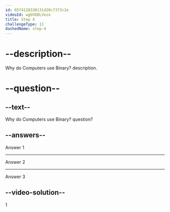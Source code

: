 ```yaml
---
id: 65f4128330131d20c7373c2e
videoId: wgbV6DLVezo
title: Step 4
challengeType: 11
dashedName: step-4
---
```


# --description--

Why do Computers use Binary? description.

# --question--

## --text--

Why do Computers use Binary? question?

## --answers--

Answer 1

---

Answer 2

---

Answer 3

## --video-solution--

1
